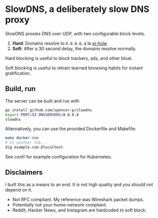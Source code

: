 # SlowDNS, a deliberately slow DNS proxy

SlowDNS proxies DNS over UDP, with two configurable block levels.

1. **Hard**: Domains resolve to `0.0.0.0`, a la [pi-hole](https://pi-hole.net/).
1. **Soft**: After a 30 second delay, the domains resolve normally.

Hard blocking is useful to block trackers, ads, and other bloat.

Soft blocking is useful to retrain learned browsing habits for instant
gratification.

## Build, run

The server can be built and run with

```sh
go install github.com/spencer-p/slowdns
export PORT=53 DNSSERVERS=8.8.8.8
slowdns
```

Alternatively, you can use the provided Dockerfile and Makefile:

```sh
make docker-run
# In another tab...
dig example.com @localhost
```

See conf/ for example configuration for Kubernetes.

## Disclaimers

I built this as a means to an end. It is not high quality and you should not
depend on it.

- Not RFC compliant. My reference was Wireshark packet dumps.
- Potentially not your-home-network compliant.
- Reddit, Hacker News, and Instagram are hardcoded to soft block.
